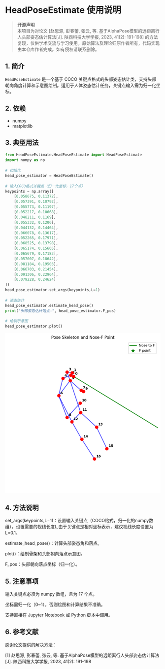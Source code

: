 # HeadPoseEstimate 使用说明

> **开源声明**  
> 本项目为对论文 [赵思源, 彭春蕾, 张云, 等. 基于AlphaPose模型的远距离行人头部姿态估计算法[J]. 陕西科技大学学报, 2023, 41(2): 191-198] 的方法复现，仅供学术交流与学习使用。原始算法及理论归原作者所有，代码实现由本仓库作者完成。如有侵权请联系删除。

## 1. 简介

`HeadPoseEstimate` 是一个基于 COCO 关键点格式的头部姿态估计类，支持头部朝向角度计算和示意图绘制。适用于人体姿态估计任务，关键点输入需为归一化坐标。

## 2. 依赖

- numpy
- matplotlib

## 3. 典型用法

```python
from HeadPoseEstimate.HeadPoseEstimate import HeadPoseEstimate
import numpy as np

# 初始化
head_pose_estimator = HeadPoseEstimate()

# 输入COCO格式关键点（归一化坐标，17个点）
keypoints = np.array([
    [0.058675, 0.11372],
    [0.057391, 0.10792],
    [0.055773, 0.11197],
    [0.052217, 0.10668],
    [0.048211, 0.1169],
    [0.055332, 0.1206],
    [0.044132, 0.14464],
    [0.066078, 0.13617],
    [0.052265, 0.17971],
    [0.068525, 0.13798],
    [0.065174, 0.15665],
    [0.065679, 0.17183],
    [0.057007, 0.18642],
    [0.081184, 0.19503],
    [0.066703, 0.21454],
    [0.091306, 0.22964],
    [0.079228, 0.24624]
])
head_pose_estimator.set_args(keypoints,L=1)

# 姿态估计
head_pose_estimator.estimate_head_pose()
print("头部姿态估计落点:", head_pose_estimator.F_pos)

# 绘制示意图
head_pose_estimator.plot()
```
![alt text](image.png)

## 4. 方法说明
set_args(keypoints,L=1)：设置输入关键点（COCO格式，归一化的numpy数组），设置需要的视线长度L,由于关键点是相对坐标表示，建议视线长度设置为L=0.1。

estimate_head_pose()：计算头部姿态角和落点。

plot()：绘制骨架和头部朝向落点示意图。

F_pos：头部朝向落点坐标（归一化）。

## 5. 注意事项
输入关键点必须为 numpy 数组，且为 17 个点。

坐标需归一化（0~1），否则绘图和计算结果不准确。

支持直接在 Jupyter Notebook 或 Python 脚本中调用。
## 6. 参考文献
感谢论文提供的解决方法：

[1] 赵思源, 彭春蕾, 张云, 等. 基于AlphaPose模型的远距离行人头部姿态估计算法[J]. 陕西科技大学学报, 2023, 41(2): 191-198